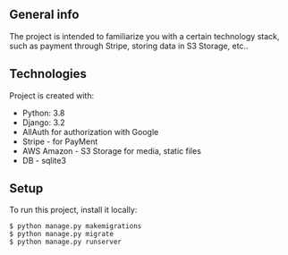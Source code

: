 ## General info
The project is intended to familiarize you with a certain technology stack, 
such as payment through Stripe, storing data in S3 Storage, etc..
	
## Technologies
Project is created with:
* Python: 3.8
* Django: 3.2
* AllAuth for authorization with Google
* Stripe - for PayMent
* AWS Amazon - S3 Storage for media, static files
* DB - sqlite3
	
## Setup
To run this project, install it locally:

```
$ python manage.py makemigrations
$ python manage.py migrate
$ python manage.py runserver
```